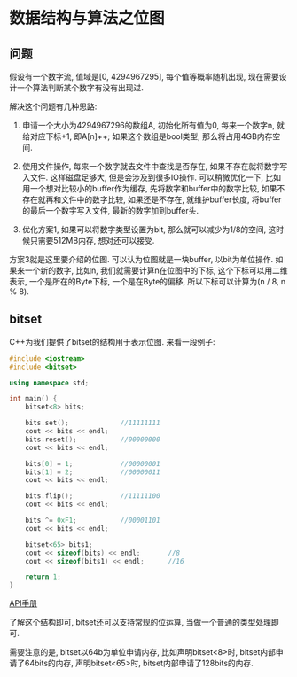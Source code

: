 # 数据结构与算法之位图


## 问题

假设有一个数字流, 值域是[0, 4294967295], 每个值等概率随机出现, 现在需要设计一个算法判断某个数字有没有出现过.

<!--more-->

解决这个问题有几种思路:

1. 申请一个大小为4294967296的数组A, 初始化所有值为0, 每来一个数字n, 就给对应下标+1, 即A[n]++; 如果这个数组是bool类型, 那么将占用4GB内存空间.

2. 使用文件操作, 每来一个数字就去文件中查找是否存在, 如果不存在就将数字写入文件. 这样磁盘足够大, 但是会涉及到很多IO操作. 可以稍微优化一下, 比如用一个想对比较小的buffer作为缓存, 先将数字和buffer中的数字比较, 如果不存在就再和文件中的数字比较, 如果还是不存在, 就维护buffer长度, 将buffer的最后一个数字写入文件, 最新的数字加到buffer头.

3. 优化方案1, 如果可以将数字类型设置为bit, 那么就可以减少为1/8的空间, 这时候只需要512MB内存, 想对还可以接受.

方案3就是这里要介绍的位图. 可以认为位图就是一块buffer, 以bit为单位操作. 如果来一个新的数字, 比如n, 我们就需要计算n在位图中的下标, 这个下标可以用二维表示, 一个是所在的Byte下标, 一个是在Byte的偏移, 所以下标可以计算为(n / 8, n % 8).

## bitset

C++为我们提供了bitset的结构用于表示位图. 来看一段例子:

```C++
#include <iostream>
#include <bitset>

using namespace std;

int main() {
    bitset<8> bits;

    bits.set();             //11111111
    cout << bits << endl;
    bits.reset();           //00000000
    cout << bits << endl;

    bits[0] = 1;            //00000001
    bits[1] = 2;            //00000011
    cout << bits << endl;

    bits.flip();            //11111100
    cout << bits << endl;

    bits ^= 0xF1;           //00001101
    cout << bits << endl;

    bitset<65> bits1;
    cout << sizeof(bits) << endl;       //8
    cout << sizeof(bits1) << endl;      //16

    return 1;
}
```
[API手册](https://en.cppreference.com/w/cpp/utility/bitset)

了解这个结构即可, bitset还可以支持常规的位运算, 当做一个普通的类型处理即可.

需要注意的是, bitset以64b为单位申请内存, 比如声明bitset<8>时, bitset内部申请了64bits的内存, 声明bitset<65>时, bitset内部申请了128bits的内存.
